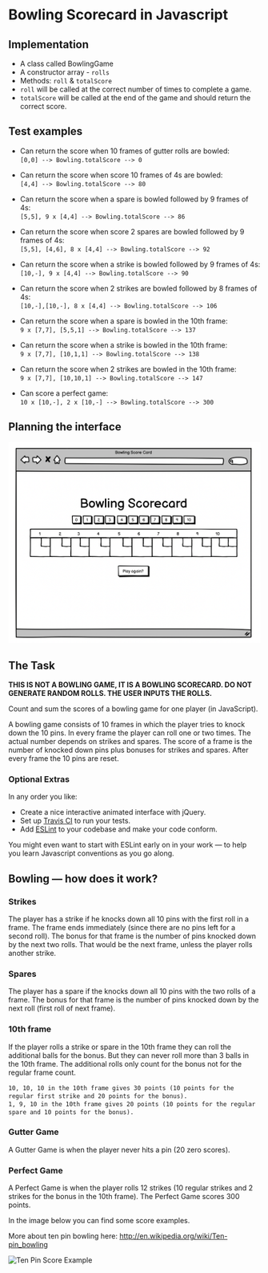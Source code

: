 
Bowling Scorecard in Javascript
================================

## Implementation

- A class called BowlingGame
- A constructor array - `rolls`  
- Methods: `roll` & `totalScore`
- `roll` will be called at the correct number of times to complete a game.
- `totalScore` will be called at the end of the game and should return the correct score.

## Test examples

- Can return the score when 10 frames of gutter rolls are bowled:  
`[0,0] --> Bowling.totalScore --> 0`

- Can return the score when score 10 frames of 4s are bowled:  
`[4,4] --> Bowling.totalScore --> 80`

- Can return the score when a spare is bowled followed by 9 frames of 4s:  
`[5,5], 9 x [4,4] --> Bowling.totalScore --> 86`

- Can return the score when score 2 spares are bowled followed by 9 frames of 4s:  
`[5,5], [4,6], 8 x [4,4] --> Bowling.totalScore --> 92`

- Can return the score when a strike is bowled followed by 9 frames of 4s:  
`[10,-], 9 x [4,4] --> Bowling.totalScore --> 90`

- Can return the score when 2 strikes are bowled followed by 8 frames of 4s:  
`[10,-],[10,-], 8 x [4,4] --> Bowling.totalScore --> 106`

- Can return the score when a spare is bowled in the 10th frame:  
`9 x [7,7], [5,5,1] --> Bowling.totalScore --> 137`
 
- Can return the score when a strike is bowled in the 10th frame:  
`9 x [7,7], [10,1,1] --> Bowling.totalScore --> 138`

- Can return the score when 2 strikes are bowled in the 10th frame:  
`9 x [7,7], [10,10,1] --> Bowling.totalScore --> 147`

- Can score a perfect game:  
`10 x [10,-], 2 x [10,-] --> Bowling.totalScore --> 300`

## Planning the interface

![interface](images/interface-plan.png)


## The Task

**THIS IS NOT A BOWLING GAME, IT IS A BOWLING SCORECARD. DO NOT GENERATE RANDOM ROLLS. THE USER INPUTS THE ROLLS.**

Count and sum the scores of a bowling game for one player (in JavaScript).

A bowling game consists of 10 frames in which the player tries to knock down the 10 pins. In every frame the player can roll one or two times. The actual number depends on strikes and spares. The score of a frame is the number of knocked down pins plus bonuses for strikes and spares. After every frame the 10 pins are reset.

### Optional Extras

In any order you like:

* Create a nice interactive animated interface with jQuery.
* Set up [Travis CI](https://travis-ci.org) to run your tests.
* Add [ESLint](http://eslint.org/) to your codebase and make your code conform.

You might even want to start with ESLint early on in your work — to help you
learn Javascript conventions as you go along.

## Bowling — how does it work?

### Strikes

The player has a strike if he knocks down all 10 pins with the first roll in a frame. The frame ends immediately (since there are no pins left for a second roll). The bonus for that frame is the number of pins knocked down by the next two rolls. That would be the next frame, unless the player rolls another strike.

### Spares

The player has a spare if the knocks down all 10 pins with the two rolls of a frame. The bonus for that frame is the number of pins knocked down by the next roll (first roll of next frame).

### 10th frame

If the player rolls a strike or spare in the 10th frame they can roll the additional balls for the bonus. But they can never roll more than 3 balls in the 10th frame. The additional rolls only count for the bonus not for the regular frame count.

    10, 10, 10 in the 10th frame gives 30 points (10 points for the regular first strike and 20 points for the bonus).
    1, 9, 10 in the 10th frame gives 20 points (10 points for the regular spare and 10 points for the bonus).

### Gutter Game

A Gutter Game is when the player never hits a pin (20 zero scores).


### Perfect Game

A Perfect Game is when the player rolls 12 strikes (10 regular strikes and 2 strikes for the bonus in the 10th frame). The Perfect Game scores 300 points.

In the image below you can find some score examples.

More about ten pin bowling here: http://en.wikipedia.org/wiki/Ten-pin_bowling

![Ten Pin Score Example](images/example_ten_pin_scoring.png)


